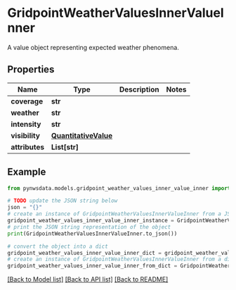 # GridpointWeatherValuesInnerValueInner

A value object representing expected weather phenomena.

## Properties

Name | Type | Description | Notes
------------ | ------------- | ------------- | -------------
**coverage** | **str** |  | 
**weather** | **str** |  | 
**intensity** | **str** |  | 
**visibility** | [**QuantitativeValue**](QuantitativeValue.md) |  | 
**attributes** | **List[str]** |  | 

## Example

```python
from pynwsdata.models.gridpoint_weather_values_inner_value_inner import GridpointWeatherValuesInnerValueInner

# TODO update the JSON string below
json = "{}"
# create an instance of GridpointWeatherValuesInnerValueInner from a JSON string
gridpoint_weather_values_inner_value_inner_instance = GridpointWeatherValuesInnerValueInner.from_json(json)
# print the JSON string representation of the object
print(GridpointWeatherValuesInnerValueInner.to_json())

# convert the object into a dict
gridpoint_weather_values_inner_value_inner_dict = gridpoint_weather_values_inner_value_inner_instance.to_dict()
# create an instance of GridpointWeatherValuesInnerValueInner from a dict
gridpoint_weather_values_inner_value_inner_from_dict = GridpointWeatherValuesInnerValueInner.from_dict(gridpoint_weather_values_inner_value_inner_dict)
```
[[Back to Model list]](../README.md#documentation-for-models) [[Back to API list]](../README.md#documentation-for-api-endpoints) [[Back to README]](../README.md)


